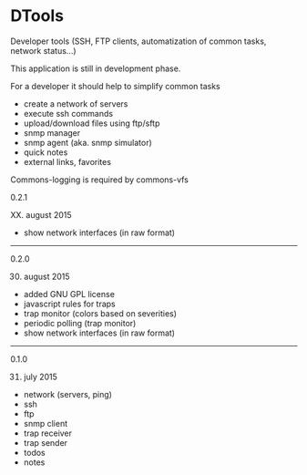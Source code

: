 # DTools
Developer tools (SSH, FTP clients, automatization of common tasks, network status...)

This application is still in development phase.

For a developer it should help to simplify common tasks
- create a network of servers
- execute ssh commands
- upload/download files using ftp/sftp
- snmp manager
- snmp agent (aka. snmp simulator)
- quick notes
- external links, favorites



Commons-logging is required by commons-vfs

0.2.1

XX. august 2015

- show network interfaces (in raw format)

-----------------------------------------------------------

0.2.0

30. august 2015

- added GNU GPL license
- javascript rules for traps
- trap monitor (colors based on severities)
- periodic polling (trap monitor)
- show network interfaces (in raw format)

-----------------------------------------------------------

0.1.0

31. july 2015

- network (servers, ping)
- ssh
- ftp
- snmp client
- trap receiver
- trap sender
- todos
- notes


